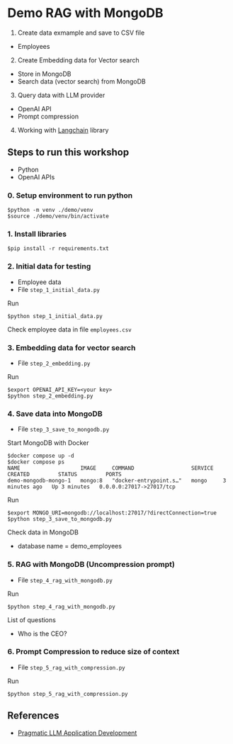 # Demo RAG with MongoDB
1. Create data exmample and save to CSV file
  * Employees
2. Create Embedding data for Vector search
  * Store in MongoDB
  * Search data (vector search) from MongoDB
3. Query data with LLM provider
  * OpenAI API
  * Prompt compression
4. Working with [Langchain](https://www.langchain.com/) library

## Steps to run this workshop
* Python
* OpenAI APIs

### 0. Setup environment to run python
```
$python -m venv ./demo/venv
$source ./demo/venv/bin/activate
```

### 1. Install libraries
```
$pip install -r requirements.txt
```

### 2. Initial data for testing
* Employee data
* File `step_1_initial_data.py`

Run
```
$python step_1_initial_data.py
```

Check employee data in file `employees.csv`

### 3. Embedding data for vector search
* File `step_2_embedding.py`

Run
```
$export OPENAI_API_KEY=<your key>
$python step_2_embedding.py
```

### 4. Save data into MongoDB
* File `step_3_save_to_mongodb.py`

Start MongoDB with Docker
```
$docker compose up -d
$docker compose ps
NAME                   IMAGE     COMMAND                  SERVICE   CREATED         STATUS         PORTS
demo-mongodb-mongo-1   mongo:8   "docker-entrypoint.s…"   mongo     3 minutes ago   Up 3 minutes   0.0.0.0:27017->27017/tcp
```

Run
```
$export MONGO_URI=mongodb://localhost:27017/?directConnection=true
$python step_3_save_to_mongodb.py
```

Check data in MongoDB
* database name = demo_employees

### 5. RAG with MongoDB (Uncompression prompt)
* File `step_4_rag_with_mongodb.py`

Run
```
$python step_4_rag_with_mongodb.py
```

List of questions
* Who is the CEO?

### 6. Prompt Compression to reduce size of context
* File `step_5_rag_with_compression.py`

Run
```
$python step_5_rag_with_compression.py
```

## References
* [Pragmatic LLM Application Development](https://github.com/up1/GenAI-Showcase/blob/main/notebooks/workshops/Pragmatic_LLM_Application_Introduction_From_RAG_to_Agents_with_MongoDB.ipynb)

